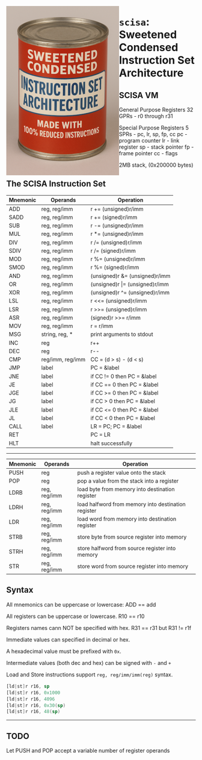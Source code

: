 [<img align="left" src="./etc/scisa-small.png" width="300"/>](etc/scisa-small.png)

# `scisa`: Sweetened Condensed Instruction Set Architecture

## SCISA VM

General Purpose Registers
32 GPRs - r0 through r31

Special Purpose Registers
5 SPRs - pc, lr, sp, fp, cc
pc - program counter
lr - link register
sp - stack pointer
fp - frame pointer
cc - flags

2MB stack, (0x200000 bytes)

## The SCISA Instruction Set

| Mnemonic | Operands         | Operation                       |
| -------- | ---------------- | ------------------------------- |
| ADD      | reg, reg/imm     | r += (unsigned)r/imm            |
| SADD     | reg, reg/imm     | r += (signed)r/imm              |
| SUB      | reg, reg/imm     | r -= (unsigned)r/imm            |
| MUL      | reg, reg/imm     | r *= (unsigned)r/imm            |
| DIV      | reg, reg/imm     | r /= (unsigned)r/imm            |
| SDIV     | reg, reg/imm     | r /= (signed)r/imm              |
| MOD      | reg, reg/imm     | r %= (unsigned)r/imm            |
| SMOD     | reg, reg/imm     | r %= (signed)r/imm              |
| AND      | reg, reg/imm     | (unsigned)r &= (unsigned)r/imm  |
| OR       | reg, reg/imm     | (unsigned)r \|= (unsigned)r/imm |
| XOR      | reg, reg/imm     | (unsigned)r ^= (unsigned)r/imm  |
| LSL      | reg, reg/imm     | r <<= (unsigned)r/imm           |
| LSR      | reg, reg/imm     | r >>= (unsigned)r/imm           |
| ASR      | reg, reg/imm     | (signed)r >>= r/imm             |
| MOV      | reg, reg/imm     | r = r/imm                       |
| MSG      | string, reg, *   | print arguments to stdout       |
| INC      | reg              | r++                             |
| DEC      | reg              | r--                             |
| CMP      | reg/imm, reg/imm | CC = (d > s) - (d < s)          |
| JMP      | label            | PC = &label                     |
| JNE      | label            | if CC != 0 then PC = &label     |
| JE       | label            | if CC == 0 then PC = &label     |
| JGE      | label            | if CC >= 0 then PC = &label     |
| JG       | label            | if CC > 0 then PC = &label      |
| JLE      | label            | if CC <= 0 then PC = &label     |
| JL       | label            | if CC < 0 then PC = &label      |
| CALL     | label            | LR = PC; PC = &label            |
| RET      |                  | PC = LR                         |
| HLT      |                  | halt successfully               |

---

| Mnemonic | Operands     | Operation                                           |
| -------- | ------------ | --------------------------------------------------- |
| PUSH     | reg          | push a register value onto the stack                |
| POP      | reg          | pop a value from the stack into a register          |
| LDRB     | reg, reg/imm | load byte from memory into destination register     |
| LDRH     | reg, reg/imm | load halfword from memory into destination register |
| LDR      | reg, reg/imm | load word from memory into destination register     |
| STRB     | reg, reg/imm | store byte from source register into memory         |
| STRH     | reg, reg/imm | store halfword from source register into memory     |
| STR      | reg, reg/imm | store word from source register into memory         |

## Syntax

All mnemonics can be uppercase or lowercase: ADD == add

All registers can be uppercase or lowercase. R10 == r10

Registers names cann NOT be specified with hex. R31 == r31 but R31 != r1f

Immediate values can specified in decimal or hex.

A hexadecimal value must be prefixed with `0x`.

Intermediate values (both dec and hex) can be signed with `-` and `+`

Load and Store instructions support `reg, reg/imm/imm(reg)` syntax.

```asm
[ld|st]r r16, sp
[ld|st]r r16, 0x1000
[ld|st]r r16, 4096
[ld|st]r r16, 0x30(sp)
[ld|st]r r16, 48(sp)
```

---

## TODO

Let PUSH and POP accept a variable number of register operands
